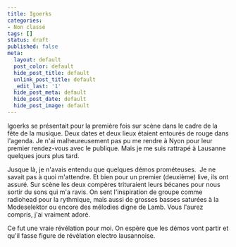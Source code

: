 ```yaml
---
title: Igoerks
categories:
- Non classé
tags: []
status: draft
published: false
meta:
  layout: default
  post_color: default
  hide_post_title: default
  unlink_post_title: default
  _edit_last: '1'
  hide_post_meta: default
  hide_post_date: default
  hide_post_image: default
---
```

Igoerks se présentait pour la première fois sur scène dans le cadre de la fête de la musique. Deux dates et deux lieux étaient entourés de rouge dans l'agenda. Je n'ai malheureusement pas pu me rendre à Nyon pour leur premier rendez-vous avec le publique. Mais je me suis rattrapé à Lausanne quelques jours plus tard.

Jusque là, je n'avais entendu que quelques démos prométeuses.  Je ne savait pas à quoi m'attendre. Et bien pour un premier (deuxième) live, ils ont assuré. Sur scène les deux compères trituraient leurs bécanes pour nous sortir du sons qui m'a ravis. On sent l'inspiration de groupe comme radiohead pour la rythmique, mais aussi de grosses basses saturées à la Modeselektor ou encore des mélodies digne de Lamb. Vous l'aurez compris, j'ai vraiment adoré.

Ce fut une vraie révélation pour moi. On espère que les démos vont partir et qu'il fasse figure de révélation electro lausannoise.

